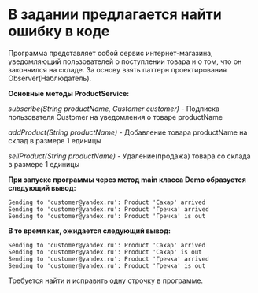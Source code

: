 # В задании предлагается найти ошибку в коде

Программа представляет собой сервис интернет-магазина, уведомляющий пользователей о поступлении товара и о том, что он закончился на складе. За основу взять паттерн проектирования Observer(Наблюдатель).

**Основные методы ProductService:**

_subscribe(String productName, Customer customer)_ - Подписка пользователя Customer на уведомления о товаре productName

_addProduct(String productName)_ - Добавление товара productName на склад в размере 1 единицы

_sellProduct(String productName)_ - Удаление(продажа) товара со склада в размере 1 единицы

**При запуске программы через метод main класса Demo образуется следующий вывод:**

`Sending to 'customer@yandex.ru': Product 'Сахар' arrived`  
`Sending to 'customer@yandex.ru': Product 'Гречка' arrived`  
`Sending to 'customer@yandex.ru': Product 'Гречка' is out`  

**В то время как, ожидается следующий вывод:**

`Sending to 'customer@yandex.ru': Product 'Сахар' arrived`   
`Sending to 'customer@yandex.ru': Product 'Сахар' is out`   
`Sending to 'customer@yandex.ru': Product 'Гречка' arrived`   
`Sending to 'customer@yandex.ru': Product 'Гречка' is out`  

Требуется найти и исправить одну строчку в программе.